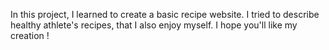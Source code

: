 In this project, I learned to create a basic recipe website. I tried to describe healthy athlete's recipes, that I also enjoy myself. I hope you'll like my creation !
